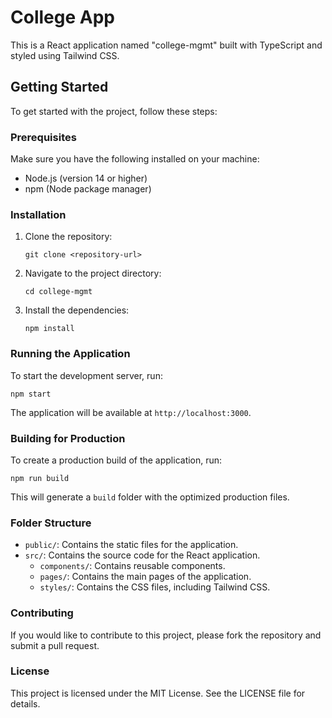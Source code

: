 # College App

This is a React application named "college-mgmt" built with TypeScript and styled using Tailwind CSS.

## Getting Started

To get started with the project, follow these steps:

### Prerequisites

Make sure you have the following installed on your machine:

- Node.js (version 14 or higher)
- npm (Node package manager)

### Installation

1. Clone the repository:

   ```
   git clone <repository-url>
   ```

2. Navigate to the project directory:

   ```
   cd college-mgmt
   ```

3. Install the dependencies:

   ```
   npm install
   ```

### Running the Application

To start the development server, run:

```
npm start
```

The application will be available at `http://localhost:3000`.

### Building for Production

To create a production build of the application, run:

```
npm run build
```

This will generate a `build` folder with the optimized production files.

### Folder Structure

- `public/`: Contains the static files for the application.
- `src/`: Contains the source code for the React application.
  - `components/`: Contains reusable components.
  - `pages/`: Contains the main pages of the application.
  - `styles/`: Contains the CSS files, including Tailwind CSS.
  
### Contributing

If you would like to contribute to this project, please fork the repository and submit a pull request.

### License

This project is licensed under the MIT License. See the LICENSE file for details.
